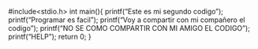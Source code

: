 #include<stdio.h> 
int main(){
  printf(“Este es mi segundo codigo”); 
  printf(“Programar es facil”);
  printf(“Voy a compartir con mi compañero el codigo”); 
  printf(“NO SE COMO COMPARTIR CON MI AMIGO EL CODIGO”);
  printf(“HELP”);
  return 0;
}
